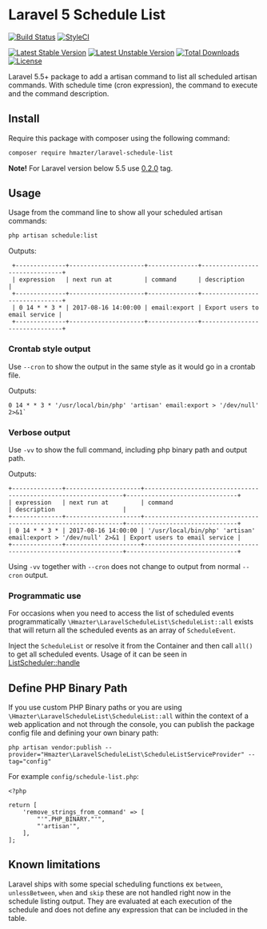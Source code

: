 Laravel 5 Schedule List
=====================

[![Build Status](https://travis-ci.org/hmazter/laravel-schedule-list.svg?branch=master)](https://travis-ci.org/hmazter/laravel-schedule-list)
[![StyleCI](https://github.styleci.io/repos/40648674/shield?branch=master)](https://github.styleci.io/repos/40648674)

[![Latest Stable Version](https://poser.pugx.org/hmazter/laravel-schedule-list/v/stable)](https://packagist.org/packages/hmazter/laravel-schedule-list)
[![Latest Unstable Version](https://poser.pugx.org/hmazter/laravel-schedule-list/v/unstable)](https://packagist.org/packages/hmazter/laravel-schedule-list)
[![Total Downloads](https://poser.pugx.org/hmazter/laravel-schedule-list/downloads)](https://packagist.org/packages/hmazter/laravel-schedule-list)
[![License](https://poser.pugx.org/hmazter/laravel-schedule-list/license)](https://packagist.org/packages/hmazter/laravel-schedule-list)

Laravel 5.5+ package to add a artisan command to list all scheduled artisan commands. 
With schedule time (cron expression), the command to execute and the command description.


## Install

Require this package with composer using the following command:

```bash
composer require hmazter/laravel-schedule-list
```

**Note!** For Laravel version below 5.5 use [0.2.0](https://github.com/hmazter/laravel-schedule-list/tree/v0.2.0#Install) tag.

## Usage

Usage from the command line to show all your scheduled artisan commands:

```bash
php artisan schedule:list
```

Outputs:
```
 +--------------+---------------------+--------------+-------------------------------+
 | expression   | next run at         | command      | description                   |
 +--------------+---------------------+--------------+-------------------------------+
 | 0 14 * * 3 * | 2017-08-16 14:00:00 | email:export | Export users to email service |
 +--------------+---------------------+--------------+-------------------------------+
```

### Crontab style output

Use `--cron` to show the output in the same style as it would go in a crontab file.

Outputs:
```
0 14 * * 3 * '/usr/local/bin/php' 'artisan' email:export > '/dev/null' 2>&1`
```

### Verbose output

Use `-vv` to show the full command, including php binary path and output path.

Outputs:
```
+--------------+---------------------+----------------------------------------------------------------+-------------------------------+
| expression   | next run at         | command                                                        | description                   |
+--------------+---------------------+----------------------------------------------------------------+-------------------------------+
| 0 14 * * 3 * | 2017-08-16 14:00:00 | '/usr/local/bin/php' 'artisan' email:export > '/dev/null' 2>&1 | Export users to email service |
+--------------+---------------------+----------------------------------------------------------------+-------------------------------+
```

Using `-vv` together with `--cron` does not change to output from normal `--cron` output.

### Programmatic use

For occasions when you need to access the list of scheduled events programmatically
`\Hmazter\LaravelScheduleList\ScheduleList::all` exists that will return all the scheduled events as an array of `ScheduleEvent`.

Inject the `ScheduleList` or resolve it from the Container and then call `all()` to get all scheduled events.
Usage of it can be seen in [ListScheduler::handle](src/Console/ListScheduler.php)

## Define PHP Binary Path

If you use custom PHP Binary paths or you are using `\Hmazter\LaravelScheduleList\ScheduleList::all` within the context of a web application and not through the console, you can publish the package config file and defining your own binary path:

```
php artisan vendor:publish --provider="Hmazter\LaravelScheduleList\ScheduleListServiceProvider" --tag="config"
```

For example `config/schedule-list.php`:
```
<?php

return [
    'remove_strings_from_command' => [
        "'".PHP_BINARY."'",
        "'artisan'",
    ],
];
```

## Known limitations

Laravel ships with some special scheduling functions ex `between`, `unlessBetween`, `when` and  `skip`
these are not handled right now in the schedule listing output.
They are evaluated at each execution of the schedule and does not define any expression that can be included in the table.